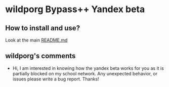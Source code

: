 # wildporg Bypass++ Yandex beta

## How to install and use?

Look at the main [README.md](../README.md)


## wildporg's comments

- Hi, I am interested in knowing how the yandex beta works for you as it is partially blocked on my school network. Any unexpected behavior, or issues please write a bug report. Thanks!
